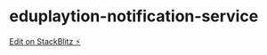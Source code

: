 # eduplaytion-notification-service

[Edit on StackBlitz ⚡️](https://stackblitz.com/edit/eduplaytion-notification-service-vj4rzz)